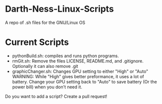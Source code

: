 # Darth-Ness-Linux-Scripts
A repo of .sh files for the GNU/Linux OS

# Current Scripts
- pythonBuild.sh: compiles and runs python programs.
- rmGit.sh: Remove the files LICENSE, README.md, and .gitignore. Optionally it can also remove .git
- graphicChanger.sh: Changes GPU setting to either "High" or "Auto" WARNING: While "High" gives better preformance, it uses a lot of battery. Change your GPU setting back to "Auto" to save battery (Or the power bill) when you don't need it.

Do you want to add a script? Create a pull request!

